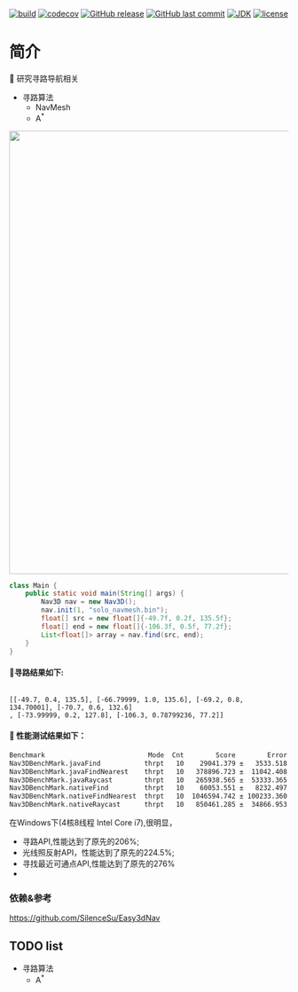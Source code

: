 [![build](https://github.com/jiangguilong2000/gamioo-path/actions/workflows/gradle.yml/badge.svg)](https://github.com/jiangguilong2000/gamioo-path/actions/workflows/gradle.yml)
[![codecov](https://codecov.io/gh/jiangguilong2000/gamioo-path/branch/master/graph/badge.svg?token=IDKS3W3KA2)](https://codecov.io/gh/jiangguilong2000/gamioo-path)
[![GitHub release](https://img.shields.io/github/release/jiangguilong2000/gamioo-path.svg)](https://github.com/jiangguilong2000/gamioo-path/releases)
[![GitHub last commit](https://img.shields.io/github/last-commit/jiangguilong2000/gamioo-path.svg?style=flat-square)](https://github.com/jiangguilong2000/gamioo-path/commits)
[![JDK](https://img.shields.io/badge/JDK-1.8%2B-green.svg)](https://www.oracle.com/technetwork/java/javase/downloads/index.html)
[![license](https://img.shields.io/badge/license-MulanPSL-blue)](http://license.coscl.org.cn/MulanPSL)

# 简介

📌 研究寻路导航相关

* 寻路算法
    * NavMesh
    * A<sup>*</sup>

<p align="center">
  <img src="https://img-blog.csdnimg.cn/c4f2795ea1974d57a90a987aa5bea463.png" width="800">
</p>

```java
class Main {
    public static void main(String[] args) {
        Nav3D nav = new Nav3D();
        nav.init(1, "solo_navmesh.bin");
        float[] src = new float[]{-49.7f, 0.2f, 135.5f};
        float[] end = new float[]{-106.3f, 0.5f, 77.2f};
        List<float[]> array = nav.find(src, end);
    }
}

```

#### 📄寻路结果如下:

```

[[-49.7, 0.4, 135.5], [-66.79999, 1.0, 135.6], [-69.2, 0.8, 134.70001], [-70.7, 0.6, 132.6]
, [-73.99999, 0.2, 127.8], [-106.3, 0.78799236, 77.2]]

```

#### 📄 性能测试结果如下：

```bash
Benchmark                          Mode  Cnt        Score        Error  Units
Nav3DBenchMark.javaFind           thrpt   10    29041.379 ±   3533.518  ops/s
Nav3DBenchMark.javaFindNearest    thrpt   10   378896.723 ±  11042.408  ops/s
Nav3DBenchMark.javaRaycast        thrpt   10   265938.565 ±  53333.365  ops/s
Nav3DBenchMark.nativeFind         thrpt   10    60053.551 ±   8232.497  ops/s
Nav3DBenchMark.nativeFindNearest  thrpt   10  1046594.742 ± 100233.360  ops/s
Nav3DBenchMark.nativeRaycast      thrpt   10   850461.285 ±  34866.953  ops/s
```

在Windows下(4核8线程 Intel Core i7),很明显，

- 寻路API,性能达到了原先的206%;
- 光线照反射API，性能达到了原先的224.5%;
- 寻找最近可通点API,性能达到了原先的276%
-

### 依赖&参考

https://github.com/SilenceSu/Easy3dNav

## TODO list

* 寻路算法
    * A<sup>*</sup>